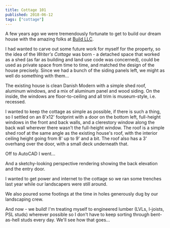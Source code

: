 ```yaml
---
title: Cottage 101
published: 2018-06-12
tags: ["cottage"]
---
```


A few years ago we were tremendously fortunate to get to build our dream house with the amazing folks at [Build LLC](https://www.buildllc.com/).

I had wanted to carve out some future work for myself for the property, so the idea of the _Writer's Cottage_ was born -
a detached space that worked as a shed (as far as building and land use code was concerned), could be used as private space from time to time,
and matched the design of the house precisely. Since we had a bunch of the siding panels left, we might as well do something with them...

The existing house is clean Danish Modern with a simple shed roof, aluminum windows, and a mix of aluminum panel and wood siding.
On the inside, the windows are floor-to-ceiling and all trim is museum-style, i.e. recessed.

<?# SimpleFigure src="images/BUILD_LLC_Merrimount_Ext_E_06.jpg" caption="Main house exterior" /?>
<?# SimpleFigure src="images/BUILD_LLC_Merrimount_Int_Master_Bedroom_01.jpg" caption="Main house interior" /?>

I wanted to keep the cottage as simple as possible, if there is such a thing, so I settled on an 8'x12' footprint
with a door on the bottom left, full-height windows in the front and back walls, and a clerestory window along the back wall wherever there wasn't the full-height window.
The roof is a simple shed roof at the same angle as the existing house's roof, with the interior ceiling height going from 8' up to 9' and a bit.
The roof also has a 3' overhang over the door, with a small deck underneath that.

Off to AutoCAD I went...
<?# SimpleFigure src="images/autocad-top.png" caption="8'x12' cottage footprint" /?>

And a sketchy-looking perspective rendering showing the back elevation and the entry door.
<?# SimpleFigure src="images/autocad-3d-back.png" caption="Back elevation" /?>

I wanted to get power and internet to the cottage so we ran some trenches last year while our landscapers were still around.
<?# SimpleFigure src="images/IMG_20170129_151022.jpg" caption="Trenches" /?>

We also poured some footings at the time in holes generously dug by our landscaping crew.

And now - we build!
I'm treating myself to engineered lumber (LVLs, I-joists, PSL studs) wherever possible so I don't have to keep sorting through bent-as-hell studs every day.
We'll see how that goes...
